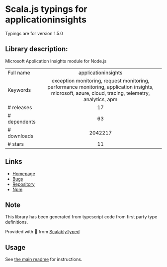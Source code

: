 
# Scala.js typings for applicationinsights

Typings are for version 1.5.0

## Library description:
Microsoft Application Insights module for Node.js

|                    |                 |
| ------------------ | :-------------: |
| Full name          | applicationinsights |
| Keywords           | exception monitoring, request monitoring, performance monitoring, application insights, microsoft, azure, cloud, tracing, telemetry, analytics, apm |
| # releases         | 17 |
| # dependents       | 63 |
| # downloads        | 2042217 |
| # stars            | 11 |

## Links
- [Homepage](https://github.com/Microsoft/ApplicationInsights-node.js#readme)
- [Bugs](https://github.com/Microsoft/ApplicationInsights-node.js/issues)
- [Repository](https://github.com/Microsoft/ApplicationInsights-node.js)
- [Npm](https://www.npmjs.com/package/applicationinsights)
    


## Note
This library has been generated from typescript code from first party type definitions.

Provided with :purple_heart: from [ScalablyTyped](https://github.com/oyvindberg/ScalablyTyped)

## Usage
See [the main readme](../../readme.md) for instructions.


